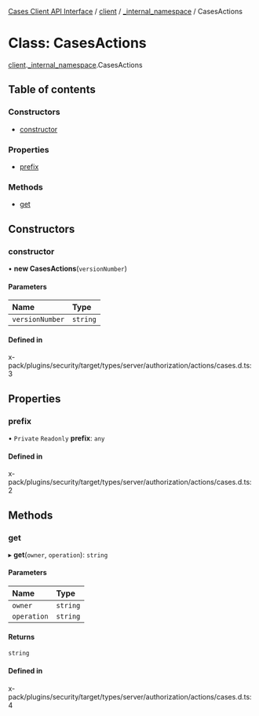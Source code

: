 [Cases Client API Interface](../README.md) / [client](../modules/client.md) / [\_internal\_namespace](../modules/client._internal_namespace.md) / CasesActions

# Class: CasesActions

[client](../modules/client.md).[_internal_namespace](../modules/client._internal_namespace.md).CasesActions

## Table of contents

### Constructors

- [constructor](client._internal_namespace.CasesActions.md#constructor)

### Properties

- [prefix](client._internal_namespace.CasesActions.md#prefix)

### Methods

- [get](client._internal_namespace.CasesActions.md#get)

## Constructors

### constructor

• **new CasesActions**(`versionNumber`)

#### Parameters

| Name | Type |
| :------ | :------ |
| `versionNumber` | `string` |

#### Defined in

x-pack/plugins/security/target/types/server/authorization/actions/cases.d.ts:3

## Properties

### prefix

• `Private` `Readonly` **prefix**: `any`

#### Defined in

x-pack/plugins/security/target/types/server/authorization/actions/cases.d.ts:2

## Methods

### get

▸ **get**(`owner`, `operation`): `string`

#### Parameters

| Name | Type |
| :------ | :------ |
| `owner` | `string` |
| `operation` | `string` |

#### Returns

`string`

#### Defined in

x-pack/plugins/security/target/types/server/authorization/actions/cases.d.ts:4
